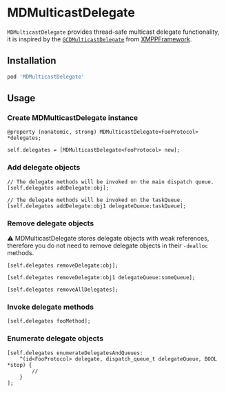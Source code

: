 # MDMulticastDelegate

`MDMulticastDelegate` provides thread-safe multicast delegate functionality, it is inspired by the [`GCDMulticastDelegate`](https://github.com/robbiehanson/XMPPFramework/blob/master/Utilities/GCDMulticastDelegate.h) from [XMPPFramework](https://github.com/robbiehanson/XMPPFramework).

## Installation

```ruby
pod 'MDMulticastDelegate'
```

## Usage

### Create MDMulticastDelegate instance

```objc
@property (nonatomic, strong) MDMulticastDelegate<FooProtocol> *delegates;

self.delegates = [MDMulticastDelegate<FooProtocol> new];
```

### Add delegate objects

```objc
// The delegate methods will be invoked on the main dispatch queue.
[self.delegates addDelegate:obj];

// The delegate methods will be invoked on the taskQueue.
[self.delegates addDelegate:obj1 delegateQueue:taskQueue];
```

### Remove delegate objects

:warning: MDMulticastDelegate stores delegate objects with weak references, therefore you do not need to remove delegate objects in their `-dealloc` methods.

```objc
[self.delegates removeDelegate:obj];

[self.delegates removeDelegate:obj1 delegateQueue:someQueue];

[self.delegates removeAllDelegates];
```

### Invoke delegate methods

```objc
[self.delegates fooMethod];
```

### Enumerate delegate objects

```objc
[self.delegates enumerateDelegatesAndQueues:
    ^(id<FooProtocol> delegate, dispatch_queue_t delegateQueue, BOOL *stop) {
        //
    }
];
```
